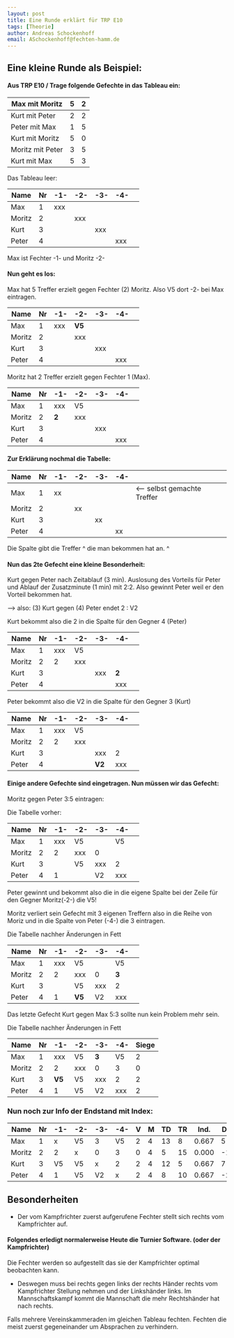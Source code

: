 ```yaml
---
layout: post
title: Eine Runde erklärt für TRP E10
tags: [Theorie]
author: Andreas Schockenhoff
email: ASchockenhoff@fechten-hamm.de
---
```


## Eine kleine Runde als Beispiel:

#### Aus TRP E10 / Trage folgende Gefechte in das Tableau ein:

| Max mit Moritz   | 5    | 2    |
| ---------------- | ---- | ---- |
| Kurt mit Peter   | 2    | 2    |
| Peter mit Max    | 1    | 5    |
| Kurt mit Moritz  | 5    | 0    |
| Moritz mit Peter | 3    | 5    |
| Kurt mit Max     | 5    | 3    |



Das Tableau leer:

| Name   | Nr   | -1-  | -2-  | -3-  | -4-  |      |
| ------ | ---- | ---- | ---- | ---- | ---- | ---- |
| Max    | 1    | xxx  |      |      |      |      |
| Moritz | 2    |      | xxx  |      |      |      |
| Kurt   | 3    |      |      | xxx  |      |      |
| Peter  | 4    |      |      |      | xxx  |      |

Max ist Fechter -1- und Moritz -2- 



#### Nun geht es los:

Max hat 5 Treffer erzielt gegen Fechter (2) Moritz. Also V5 dort -2- bei Max eintragen.   

| Name   | Nr   | -1-  | -2-    | -3-  | -4-  |      |
| ------ | ---- | ---- | ------ | ---- | ---- | ---- |
| Max    | 1    | xxx  | **V5** |      |      |      |
| Moritz | 2    |      | xxx    |      |      |      |
| Kurt   | 3    |      |        | xxx  |      |      |
| Peter  | 4    |      |        |      | xxx  |      |

Moritz hat 2 Treffer erzielt gegen Fechter 1 (Max). 

| Name   | Nr   | -1-   | -2-  | -3-  | -4-  |      |
| ------ | ---- | ----- | ---- | ---- | ---- | ---- |
| Max    | 1    | xxx   | V5   |      |      |      |
| Moritz | 2    | **2** | xxx  |      |      |      |
| Kurt   | 3    |       |      | xxx  |      |      |
| Peter  | 4    |       |      |      | xxx  |      |

#### Zur Erklärung nochmal die Tabelle:

| Name   | Nr   | -1-  | -2-  | -3-  | -4-  |                             |
| ------ | ---- | ---- | ---- | ---- | ---- | --------------------------- |
| Max    | 1    | xx   |      |      |      | <-- selbst gemachte Treffer |
| Moritz | 2    |      | xx   |      |      |                             |
| Kurt   | 3    |      |      | xx   |      |                             |
| Peter  | 4    |      |      |      | xx   |                             |

Die Spalte gibt die Treffer ^ die man bekommen hat an. ^



#### Nun das 2te Gefecht eine kleine Besonderheit: 

Kurt gegen Peter nach Zeitablauf (3 min). Auslosung des Vorteils für Peter und Ablauf der Zusatzminute  (1 min)  mit 2:2. Also gewinnt Peter weil er den Vorteil bekommen hat.

--> also: (3) Kurt gegen (4) Peter endet 2 : V2



Kurt bekommt also die 2 in die Spalte für den Gegner 4 (Peter)

| Name   | Nr   | -1-  | -2-  | -3-  | -4-   |      |
| ------ | ---- | ---- | ---- | ---- | ----- | ---- |
| Max    | 1    | xxx  | V5   |      |       |      |
| Moritz | 2    | 2    | xxx  |      |       |      |
| Kurt   | 3    |      |      | xxx  | **2** |      |
| Peter  | 4    |      |      |      | xxx   |      |



Peter bekommt also die V2 in die Spalte für den Gegner 3 (Kurt)

| Name   | Nr   | -1-  | -2-  | -3-    | -4-  |      |
| ------ | ---- | ---- | ---- | ------ | ---- | ---- |
| Max    | 1    | xxx  | V5   |        |      |      |
| Moritz | 2    | 2    | xxx  |        |      |      |
| Kurt   | 3    |      |      | xxx    | 2    |      |
| Peter  | 4    |      |      | **V2** | xxx  |      |



#### Einige andere Gefechte sind eingetragen. Nun müssen wir das Gefecht:

Moritz gegen Peter 3:5 eintragen: 

Die Tabelle vorher:

| Name   | Nr   | -1-  | -2-  | -3-  | -4-  |      |
| ------ | ---- | ---- | ---- | ---- | ---- | ---- |
| Max    | 1    | xxx  | V5   |      | V5   |      |
| Moritz | 2    | 2    | xxx  | 0    |      |      |
| Kurt   | 3    |      | V5   | xxx  | 2    |      |
| Peter  | 4    | 1    |      | V2   | xxx  |      |

Peter gewinnt und bekommt also die in die eigene Spalte bei der Zeile für den Gegner Moritz(-2-) die V5! 

Moritz verliert sein Gefecht mit 3 eigenen Treffern also in die Reihe von Moriz und in die Spalte von Peter (-4-) die 3 eintragen. 

Die Tabelle nachher Änderungen in Fett

| Name   | Nr   | -1-  | -2-    | -3-  | -4-   |      |
| ------ | ---- | ---- | ------ | ---- | ----- | ---- |
| Max    | 1    | xxx  | V5     |      | V5    |      |
| Moritz | 2    | 2    | xxx    | 0    | **3** |      |
| Kurt   | 3    |      | V5     | xxx  | 2     |      |
| Peter  | 4    | 1    | **V5** | V2   | xxx   |      |

Das letzte Gefecht Kurt gegen Max 5:3 sollte nun kein Problem mehr sein.

Die Tabelle nachher Änderungen in Fett

| Name   | Nr   | -1-    | -2-  | -3-   | -4-  | Siege |
| ------ | ---- | ------ | ---- | ----- | ---- | ----- |
| Max    | 1    | xxx    | V5   | **3** | V5   | 2     |
| Moritz | 2    | 2      | xxx  | 0     | 3    | 0     |
| Kurt   | 3    | **V5** | V5   | xxx   | 2    | 2     |
| Peter  | 4    | 1      | V5   | V2    | xxx  | 2     |



### Nun noch zur Info der Endstand mit Index:

| Name   | Nr   | -1-  | -2-  | -3-  | -4-  | V    | M    | TD   | TR   | Ind.  | Diff |
| ------ | ---- | ---- | ---- | ---- | ---- | ---- | ---- | ---- | ---- | ----- | ---- |
| Max    | 1    | x    | V5   | 3    | V5   | 2    | 4    | 13   | 8    | 0.667 | 5    |
| Moritz | 2    | 2    | x    | 0    | 3    | 0    | 4    | 5    | 15   | 0.000 | -10  |
| Kurt   | 3    | V5   | V5   | x    | 2    | 2    | 4    | 12   | 5    | 0.667 | 7    |
| Peter  | 4    | 1    | V5   | V2   | x    | 2    | 4    | 8    | 10   | 0.667 | -2   |



## Besonderheiten

- Der vom Kampfrichter zuerst aufgerufene Fechter stellt sich rechts vom Kampfrichter auf.



#### Folgendes erledigt normalerweise Heute die Turnier Software. (oder der Kampfrichter)

Die Fechter werden so aufgestellt das sie der Kampfrichter optimal beobachten kann.

* Deswegen muss bei rechts gegen links der rechts Händer rechts vom Kampfrichter Stellung nehmen und der Linkshänder links. Im Mannschaftskampf kommt die Mannschaft die mehr Rechtshänder hat nach rechts.

Falls mehrere Vereinskammeraden im gleichen Tableau fechten. Fechten die meist zuerst gegeneinander um Absprachen zu verhindern.  

